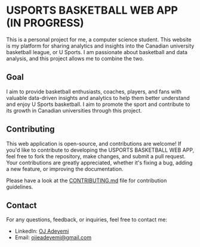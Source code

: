 # USPORTS BASKETBALL WEB APP (IN PROGRESS)

This is a personal project for me, a computer science student. This website is my platform for sharing analytics and insights into the Canadian university basketball league, or U Sports. I am passionate about basketball and data analysis, and this project allows me to combine the two.

## Goal

I aim to provide basketball enthusiasts, coaches, players, and fans with valuable data-driven insights and analytics to help them better understand and enjoy U Sports basketball. I aim to promote the sport and contribute to its growth in Canadian universities through this project.

## Contributing

This web application is open-source, and contributions are welcome! If you'd like to contribute to developing the USPORTS BASKETBALL WEB APP, feel free to fork the repository, make changes, and submit a pull request. Your contributions are greatly appreciated, whether it's fixing a bug, adding a new feature, or improving the documentation.

Please have a look at the [CONTRIBUTING.md](CONTRIBUTING.md) file for contribution guidelines.

## Contact

For any questions, feedback, or inquiries, feel free to contact me:

- LinkedIn: [OJ Adeyemi](https://www.linkedin.com/in/oj-adeyemi/)
- Email: ojieadeyemi@gmail.com

